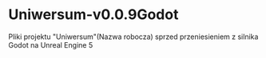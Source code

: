 # Uniwersum-v0.0.9Godot

Pliki projektu "Uniwersum"(Nazwa robocza) sprzed przeniesieniem z silnika Godot na Unreal Engine 5
